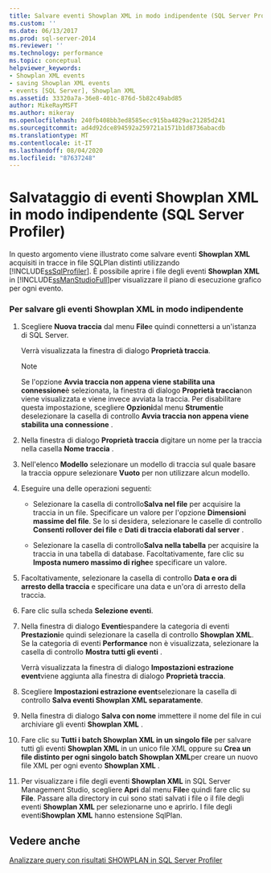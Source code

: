 ```yaml
---
title: Salvare eventi Showplan XML in modo indipendente (SQL Server Profiler) | Microsoft Docs
ms.custom: ''
ms.date: 06/13/2017
ms.prod: sql-server-2014
ms.reviewer: ''
ms.technology: performance
ms.topic: conceptual
helpviewer_keywords:
- Showplan XML events
- saving Showplan XML events
- events [SQL Server], Showplan XML
ms.assetid: 33320a7a-36e8-401c-876d-5b82c49abd85
author: MikeRayMSFT
ms.author: mikeray
ms.openlocfilehash: 240fb408bb3ed8585ecc915ba4829ac21285d241
ms.sourcegitcommit: ad4d92dce894592a259721a1571b1d8736abacdb
ms.translationtype: MT
ms.contentlocale: it-IT
ms.lasthandoff: 08/04/2020
ms.locfileid: "87637248"
---
```

# <a name="save-showplan-xml-events-separately-sql-server-profiler"></a>Salvataggio di eventi Showplan XML in modo indipendente (SQL Server Profiler)
  In questo argomento viene illustrato come salvare eventi **Showplan XML** acquisiti in tracce in file SQLPlan distinti utilizzando [!INCLUDE[ssSqlProfiler](../../includes/sssqlprofiler-md.md)]. È possibile aprire i file degli eventi **Showplan XML** in [!INCLUDE[ssManStudioFull](../../includes/ssmanstudiofull-md.md)]per visualizzare il piano di esecuzione grafico per ogni evento.  
  
### <a name="to-save-showplan-xml-events-separately"></a>Per salvare gli eventi Showplan XML in modo indipendente  
  
1.  Scegliere **Nuova traccia** dal menu **File**e quindi connettersi a un'istanza di SQL Server.  
  
     Verrà visualizzata la finestra di dialogo **Proprietà traccia**.  
  
    > [!NOTE]  
    >  Se l'opzione **Avvia traccia non appena viene stabilita una connessione**è selezionata, la finestra di dialogo **Proprietà traccia**non viene visualizzata e viene invece avviata la traccia. Per disabilitare questa impostazione, scegliere **Opzioni**dal menu **Strumenti**e deselezionare la casella di controllo **Avvia traccia non appena viene stabilita una connessione** .  
  
2.  Nella finestra di dialogo **Proprietà traccia** digitare un nome per la traccia nella casella **Nome traccia** .  
  
3.  Nell'elenco **Modello** selezionare un modello di traccia sul quale basare la traccia oppure selezionare **Vuoto** per non utilizzare alcun modello.  
  
4.  Eseguire una delle operazioni seguenti:  
  
    -   Selezionare la casella di controllo**Salva nel file** per acquisire la traccia in un file. Specificare un valore per l'opzione **Dimensioni massime del file**. Se lo si desidera, selezionare le caselle di controllo **Consenti rollover dei file** e **Dati di traccia elaborati dal server** .  
  
    -   Selezionare la casella di controllo**Salva nella tabella** per acquisire la traccia in una tabella di database. Facoltativamente, fare clic su **Imposta numero massimo di righe**e specificare un valore.  
  
5.  Facoltativamente, selezionare la casella di controllo **Data e ora di arresto della traccia** e specificare una data e un'ora di arresto della traccia.  
  
6.  Fare clic sulla scheda **Selezione eventi**.  
  
7.  Nella finestra di dialogo **Eventi**espandere la categoria di eventi **Prestazioni**e quindi selezionare la casella di controllo **Showplan XML**. Se la categoria di eventi **Performance** non è visualizzata, selezionare la casella di controllo **Mostra tutti gli eventi** .  
  
     Verrà visualizzata la finestra di dialogo **Impostazioni estrazione event**viene aggiunta alla finestra di dialogo **Proprietà traccia**.  
  
8.  Scegliere **Impostazioni estrazione event**selezionare la casella di controllo **Salva eventi Showplan XML separatamente**.  
  
9. Nella finestra di dialogo **Salva con nome** immettere il nome del file in cui archiviare gli eventi **Showplan XML** .  
  
10. Fare clic su **Tutti i batch Showplan XML in un singolo file** per salvare tutti gli eventi **Showplan XML** in un unico file XML oppure su **Crea un file distinto per ogni singolo batch Showplan XML**per creare un nuovo file XML per ogni evento **Showplan XML** .  
  
11. Per visualizzare i file degli eventi **Showplan XML** in SQL Server Management Studio, scegliere **Apri** dal menu **File**e quindi fare clic su **File**. Passare alla directory in cui sono stati salvati i file o il file degli eventi **Showplan XML** per selezionarne uno e aprirlo. I file degli eventi**Showplan XML** hanno estensione SqlPlan.  
  
## <a name="see-also"></a>Vedere anche  
 [Analizzare query con risultati SHOWPLAN in SQL Server Profiler](../../tools/sql-server-profiler/analyze-queries-with-showplan-results-in-sql-server-profiler.md)  
  
  
